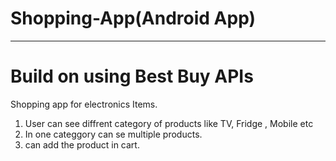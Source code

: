 # Shopping-App(Android App)
----------------------------------
Build on using Best Buy APIs
=========================================================

Shopping app for electronics Items.
1. User can see diffrent category of products like TV, Fridge , Mobile etc
2. In one categgory can se multiple products.
2. can add the product in cart.
